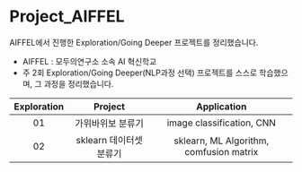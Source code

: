 # Project_AIFFEL
AIFFEL에서 진행한 Exploration/Going Deeper 프로젝트를 정리했습니다.
- AIFFEL : 모두의연구소 소속 AI 혁신학교
- 주 2회 Exploration/Going Deeper(NLP과정 선택) 프로젝트를 스스로 학습했으며, 그 과정을 정리했습니다. 

|Exploration|Project|Application|
|:---------:|:-----:|:---------:|
|01|가위바위보 분류기|image classification, CNN|
|02|sklearn 데이터셋 분류기|sklearn, ML Algorithm, comfusion matrix|
